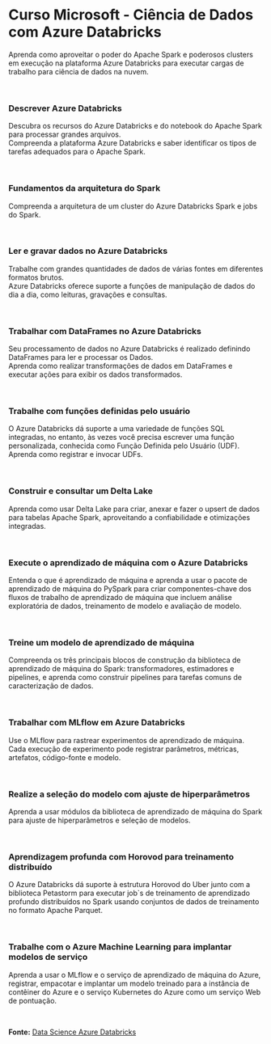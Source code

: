 # Curso Microsoft - Ciência de Dados com Azure Databricks

Aprenda como aproveitar o poder do Apache Spark e poderosos clusters em execução na plataforma Azure Databricks para executar cargas de trabalho para ciência de dados na nuvem.

<br>

### Descrever Azure Databricks

Descubra os recursos do Azure Databricks e do notebook do Apache Spark para processar grandes arquivos.                 
Compreenda a plataforma Azure Databricks e saber identificar os tipos de tarefas adequados para o Apache Spark.

<br>

### Fundamentos da arquitetura do Spark

Compreenda a arquitetura de um cluster do Azure Databricks Spark e jobs do Spark.

<br>

### Ler e gravar dados no Azure Databricks

Trabalhe com grandes quantidades de dados de várias fontes em diferentes formatos brutos.                           
Azure Databricks oferece suporte a funções de manipulação de dados do dia a dia, como leituras, gravações e consultas.

<br>

### Trabalhar com DataFrames no Azure Databricks

Seu processamento de dados no Azure Databricks é realizado definindo DataFrames para ler e processar os Dados.                      
Aprenda como realizar transformações de dados em DataFrames e executar ações para exibir os dados transformados.

<br>

### Trabalhe com funções definidas pelo usuário

O Azure Databricks dá suporte a uma variedade de funções SQL integradas, no entanto, às vezes você precisa escrever uma função personalizada, conhecida como Função Definida pelo Usuário (UDF). Aprenda como registrar e invocar UDFs.

<br>

### Construir e consultar um Delta Lake

Aprenda como usar Delta Lake para criar, anexar e fazer o upsert de dados para tabelas Apache Spark, aproveitando a confiabilidade e otimizações integradas.

<br>

### Execute o aprendizado de máquina com o Azure Databricks

Entenda o que é aprendizado de máquina e aprenda a usar o pacote de aprendizado de máquina do PySpark para criar componentes-chave dos fluxos de trabalho de aprendizado de máquina que incluem análise exploratória de dados, treinamento de modelo e avaliação de modelo.

<br>

### Treine um modelo de aprendizado de máquina

Compreenda os três principais blocos de construção da biblioteca de aprendizado de máquina do Spark: transformadores, estimadores e pipelines, e aprenda como construir pipelines para tarefas comuns de caracterização de dados.

<br>

### Trabalhar com MLflow em Azure Databricks

Use o MLflow para rastrear experimentos de aprendizado de máquina. Cada execução de experimento pode registrar parâmetros, métricas, artefatos, código-fonte e modelo.

<br>

### Realize a seleção do modelo com ajuste de hiperparâmetros

Aprenda a usar módulos da biblioteca de aprendizado de máquina do Spark para ajuste de hiperparâmetros e seleção de modelos.

<br>

### Aprendizagem profunda com Horovod para treinamento distribuído

O Azure Databricks dá suporte à estrutura Horovod do Uber junto com a biblioteca Petastorm para executar job`s de treinamento de aprendizado profundo distribuídos no Spark usando conjuntos de dados de treinamento no formato Apache Parquet.

<br>

### Trabalhe com o Azure Machine Learning para implantar modelos de serviço

Aprenda a usar o MLflow e o serviço de aprendizado de máquina do Azure, registrar, empacotar e implantar um modelo treinado para a instância de contêiner do Azure e o serviço Kubernetes do Azure como um serviço Web de pontuação.

<br>

<b>Fonte:</b> [Data Science Azure Databricks](https://docs.microsoft.com/en-us/learn/paths/perform-data-science-azure-databricks/)
